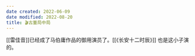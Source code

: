 ```yaml
---
date created: 2022-06-09
date modified: 2022-08-20
title: 🎬古董局中局
---
```


[[雷佳音]]已经成了马伯庸作品的御用演员了。[[《长安十二时辰》]] 也是这小子演的。
